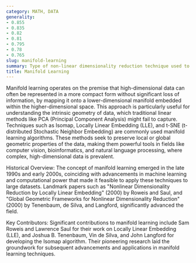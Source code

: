 ```yaml
---
category: MATH, DATA
generality:
- 0.855
- 0.835
- 0.82
- 0.81
- 0.795
- 0.78
- 0.765
slug: manifold-learning
summary: Type of non-linear dimensionality reduction technique used to uncover the underlying structure of high-dimensional data by assuming it lies on a lower-dimensional manifold.
title: Manifold Learning
---
```


Manifold learning operates on the premise that high-dimensional data can often be represented in a more compact form without significant loss of information, by mapping it onto a lower-dimensional manifold embedded within the higher-dimensional space. This approach is particularly useful for understanding the intrinsic geometry of data, which traditional linear methods like PCA (Principal Component Analysis) might fail to capture. Techniques such as Isomap, Locally Linear Embedding (LLE), and t-SNE (t-distributed Stochastic Neighbor Embedding) are commonly used manifold learning algorithms. These methods seek to preserve local or global geometric properties of the data, making them powerful tools in fields like computer vision, bioinformatics, and natural language processing, where complex, high-dimensional data is prevalent.

Historical Overview: The concept of manifold learning emerged in the late 1990s and early 2000s, coinciding with advancements in machine learning and computational power that made it feasible to apply these techniques to large datasets. Landmark papers such as "Nonlinear Dimensionality Reduction by Locally Linear Embedding" (2000) by Roweis and Saul, and "Global Geometric Frameworks for Nonlinear Dimensionality Reduction" (2000) by Tenenbaum, de Silva, and Langford, significantly advanced the field.

Key Contributors: Significant contributions to manifold learning include Sam Roweis and Lawrence Saul for their work on Locally Linear Embedding (LLE), and Joshua B. Tenenbaum, Vin de Silva, and John Langford for developing the Isomap algorithm. Their pioneering research laid the groundwork for subsequent advancements and applications in manifold learning techniques.